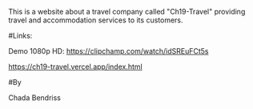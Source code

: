 This is a website about a travel company called "Ch19-Travel" providing travel and accommodation services to its customers.


#Links:

Demo 1080p HD:
https://clipchamp.com/watch/idSREuFCt5s


https://ch19-travel.vercel.app/index.html

#By

Chada Bendriss


